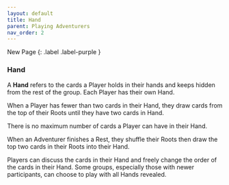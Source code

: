 ```yaml
---
layout: default
title: Hand
parent: Playing Adventurers
nav_order: 2
---
```


<div markdown="1">
New Page
{: .label .label-purple }
</div>


### Hand

A **Hand** refers to the cards a Player holds in their hands and keeps hidden from the rest of the group. Each Player has their own Hand.

When a Player has fewer than two cards in their Hand, they draw cards from the top of their Roots until they have two cards in Hand.

There is no maximum number of cards a Player can have in their Hand. 

When an Adventurer finishes a Rest, they shuffle their Roots then draw the top two cards in their Roots into their Hand. 

Players can discuss the cards in their Hand and freely change the order of the cards in their Hand. Some groups, especially those with newer participants, can choose to play with all Hands revealed.